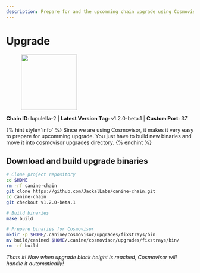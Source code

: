 ```yaml
---
description: Prepare for and the upcomming chain upgrade using Cosmovisor.
---
```


# Upgrade

<figure><img src="https://github.com/takeshi-val/Logo/raw/main/jackal.png" width="150" alt=""><figcaption></figcaption></figure>

**Chain ID**: lupulella-2 | **Latest Version Tag**: v1.2.0-beta.1 | **Custom Port**: 37

{% hint style='info' %}
Since we are using Cosmovisor, it makes it very easy to prepare for upcomming upgrade.
You just have to build new binaries and move it into cosmovisor upgrades directory.
{% endhint %}

## Download and build upgrade binaries

```bash
# Clone project repository
cd $HOME
rm -rf canine-chain
git clone https://github.com/JackalLabs/canine-chain.git
cd canine-chain
git checkout v1.2.0-beta.1

# Build binaries
make build

# Prepare binaries for Cosmovisor
mkdir -p $HOME/.canine/cosmovisor/upgrades/fixstrays/bin
mv build/canined $HOME/.canine/cosmovisor/upgrades/fixstrays/bin/
rm -rf build
```

*Thats it! Now when upgrade block height is reached, Cosmovisor will handle it automatically!*
